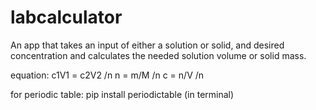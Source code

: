 # labcalculator

An app that takes an input of either a solution or solid, and desired concentration and calculates the needed solution volume or solid mass.

equation:
c1V1 = c2V2 /n
n = m/M /n
c = n/V /n

for periodic table: pip install periodictable (in terminal)

